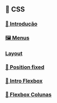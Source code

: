 ## 🎨 CSS

### [🌱 Introdução](introducao)

### [🖼️ Menus](menus)

### [ Layout]()

### [🔧 Position fixed]()

### [🔧 Intro Flexbox]()

### [🔧 Flexbox Colunas]()